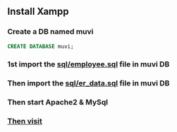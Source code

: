 ## Install Xampp

### Create a DB named muvi

```sql
CREATE DATABASE muvi;
```

### 1st import the [sql/employee.sql](sql/employee.sql) file in muvi DB
### Then import the [sql/er_data.sql](sql/er_data.sql) file in muvi DB

### Then start Apache2 & MySql
### [Then visit](http://localhost/final)